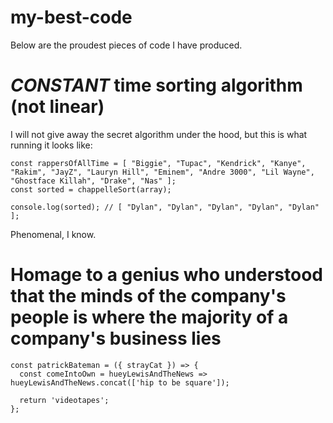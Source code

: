 # my-best-code
Below are the proudest pieces of code I have produced.

# *CONSTANT* time sorting algorithm (not linear)
I will not give away the secret algorithm under the hood, but this is what running it looks like:
```
const rappersOfAllTime = [ "Biggie", "Tupac", "Kendrick", "Kanye", "Rakim", "JayZ", "Lauryn Hill", "Eminem", "Andre 3000", "Lil Wayne", "Ghostface Killah", "Drake", "Nas" ];
const sorted = chappelleSort(array);

console.log(sorted); // [ "Dylan", "Dylan", "Dylan", "Dylan", "Dylan" ];
```
Phenomenal, I know.

# Homage to a genius who understood that the minds of the company's people is where the majority of a company's business lies
```
const patrickBateman = ({ strayCat }) => {
  const comeIntoOwn = hueyLewisAndTheNews => hueyLewisAndTheNews.concat(['hip to be square']);

  return 'videotapes';
};
```